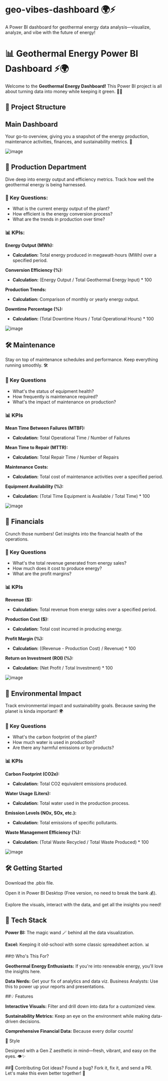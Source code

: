 # geo-vibes-dashboard 🌍⚡
A Power BI dashboard for geothermal energy data analysis—visualize, analyze, and vibe with the future of energy!


# 📊 Geothermal Energy Power BI Dashboard ⚡️🌍


Welcome to the **Geothermal Energy Dashboard!** This Power BI project is all about turning data into money while keeping it green. 💸🌱

## 📂 Project Structure

## **Main Dashboard** 
Your go-to overview, giving you a snapshot of the energy production, maintenance activities, finances, and sustainability metrics. 🌟

![image](https://github.com/user-attachments/assets/748f6c2d-5aca-461e-8cfd-9fde4c540dde)





## **🔋 Production Department**
Dive deep into energy output and efficiency metrics. Track how well the geothermal energy is being harnessed. 

### 🧠 Key Questions:

- What is the current energy output of the plant?
- How efficient is the energy conversion process?
- What are the trends in production over time?

### 📊 KPIs:

**Energy Output (MWh):**

- **Calculation:** Total energy produced in megawatt-hours (MWh) over a specified period.

**Conversion Efficiency (%):**

- **Calculation:** (Energy Output / Total Geothermal Energy Input) * 100

**Production Trends:**

- **Calculation:** Comparison of monthly or yearly energy output.

**Downtime Percentage (%):**

- **Calculation:** (Total Downtime Hours / Total Operational Hours) * 100

![image](https://github.com/user-attachments/assets/a5715c65-6f92-4566-81ae-e33ba5de749e)



## **🛠️ Maintenance**
Stay on top of maintenance schedules and performance. Keep everything running smoothly. 🛠

### 🧠 Key Questions

- What's the status of equipment health?
- How frequently is maintenance required?
- What's the impact of maintenance on production?

### 📊 KPIs

**Mean Time Between Failures (MTBF):**

- **Calculation:** Total Operational Time / Number of Failures

**Mean Time to Repair (MTTR):**

- **Calculation:** Total Repair Time / Number of Repairs
  
**Maintenance Costs:**

- **Calculation:** Total cost of maintenance activities over a specified period.
  
**Equipment Availability (%):**

- **Calculation:** (Total Time Equipment is Available / Total Time) * 100

![image](https://github.com/user-attachments/assets/f604fb9f-4cda-46ee-925e-12b4051375d3)



## **💸 Financials** 
Crunch those numbers! Get insights into the financial health of the operations. 

### 🧠 Key Questions

- What's the total revenue generated from energy sales?
- How much does it cost to produce energy?
- What are the profit margins?

### 📊 KPIs
**Revenue ($):**

- **Calculation:** Total revenue from energy sales over a specified period.
  
**Production Cost ($):**

- **Calculation:** Total cost incurred in producing energy.
  
**Profit Margin (%):**

- **Calculation:** ((Revenue - Production Cost) / Revenue) * 100
  
**Return on Investment (ROI) (%):**

- **Calculation:** (Net Profit / Total Investment) * 100

![image](https://github.com/user-attachments/assets/b583149a-0f0c-4bb2-83bb-6f881dd604ef)



## **🌱 Environmental Impact** 
Track environmental impact and sustainability goals. Because saving the planet is kinda important! 🌍

### 🧠 Key Questions

- What's the carbon footprint of the plant?
- How much water is used in production?
- Are there any harmful emissions or by-products?

### 📊 KPIs
**Carbon Footprint (CO2e):**

- **Calculation:** Total CO2 equivalent emissions produced.

**Water Usage (Liters):**

- **Calculation:** Total water used in the production process.

**Emission Levels (NOx, SOx, etc.):**

- **Calculation:** Total emissions of specific pollutants.

**Waste Management Efficiency (%):**

- **Calculation:** (Total Waste Recycled / Total Waste Produced) * 100

![image](https://github.com/user-attachments/assets/3ff65c73-e200-4c34-a19e-ab191f8c36c1)



## 🛠️ Getting Started

Download the .pbix file.

Open it in Power BI Desktop (Free version, no need to break the bank 💰).

Explore the visuals, interact with the data, and get all the insights you need!

## 🚀 Tech Stack
**Power BI:** The magic wand 🪄 behind all the data visualization.

**Excel:** Keeping it old-school with some classic spreadsheet action. 📊

##🤓 Who's This For?

**Geothermal Energy Enthusiasts:** If you're into renewable energy, you'll love the insights here.

**Data Nerds:** Get your fix of analytics and data viz.
Business Analysts: Use this to power up your reports and presentations.

##💡 Features

**Interactive Visuals:** Filter and drill down into data for a customized view.

**Sustainability Metrics:** Keep an eye on the environment while making data-driven decisions.

**Comprehensive Financial Data:** Because every dollar counts!

🎨 Style

Designed with a Gen Z aesthetic in mind—fresh, vibrant, and easy on the eyes. 👁️✨

##🤝 Contributing
Got ideas? Found a bug? Fork it, fix it, and send a PR. Let's make this even better together! 💪
